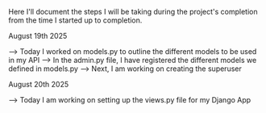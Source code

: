 Here I'll document the steps I will be taking during the project's completion from the time I started up to completion. 

August 19th 2025

--> Today I worked on models.py to outline the different models to be used in my API 
--> In the admin.py file, I have registered the different models we defined in models.py
--> Next, I am working on creating the superuser

August 20th 2025

--> Today I am working on setting up the views.py file for my Django App